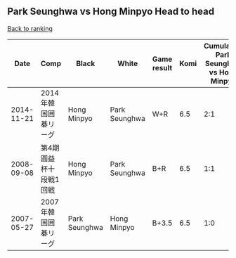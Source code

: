 ## Park Seunghwa vs Hong Minpyo Head to head

[Back to ranking](../../index.md)




| **Date** | **Comp** | **Black** | **White** | **Game result** | **Komi** | **Cumulative Park Seunghwa vs Hong Minpyo** | **Park Seunghwa streak** | **Hong Minpyo streak** | 
| --- | --- | --- | --- | --- | --- | --- | --- | --- |
| 2014-11-21 | 2014年韓国囲碁リーグ | Hong Minpyo | Park Seunghwa | W+R | 6.5 | 2:1 | 1 | 0 | 
| 2008-09-08 | 第4期圓益杯十段戦1回戦 | Hong Minpyo | Park Seunghwa | B+R | 6.5 | 1:1 | 0 | 1 | 
| 2007-05-27 | 2007年韓国囲碁リーグ | Park Seunghwa | Hong Minpyo | B+3.5 | 6.5 | 1:0 | 1 | 0 |




